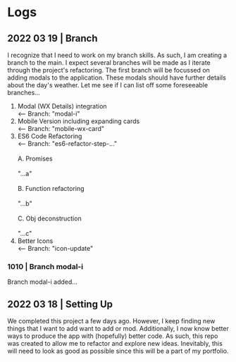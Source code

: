 # Logs

## 2022 03 19 | Branch
I recognize that I need to work on my branch skills.  As such, I am creating a branch to the main.  I expect several branches will be made as I iterate through the project's refactoring.  The first branch will be focussed on adding modals to the application.  These modals should have further details about the day's weather.  Let me see if I can list off some foreseeable branches...
1. Modal (WX Details) integration                    
   <-- Branch: "modal-i"
2. Mobile Version including expanding cards          
   <-- Branch: "mobile-wx-card"
3. ES6 Code Refactoring                              
   <-- Branch: "es6-refactor-step-..." <br>  
A. Promises <br>                                                  
      "...a" <br>  
B. Function refactoring  <br>                                       
      "...b"<br>  
C. Obj deconstruction <br>                                          
      "...c" <br>
4. Better Icons <br>
   <-- Branch: "icon-update"

### 1010 | Branch modal-i
Branch modal-i added...

## 2022 03 18 | Setting Up
We completed this project a few days ago.  However, I keep finding new things that I want to add want to add or mod.  Additionally, I now know better ways to produce the app with (hopefully) better code.  As such, this repo was created to allow me to refactor and explore new ideas.  Inevitably, this will need to look as good as possible since this will be a part of my portfolio.  